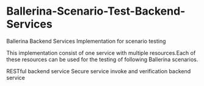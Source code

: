 # Ballerina-Scenario-Test-Backend-Services
Ballerina Backend Services Implementation for scenario testing

This implementation consist of one service with multiple resources.Each of these resources can be used for the testing of following Ballerina scenarios.

RESTful backend service 
Secure service invoke and verification backend service 

